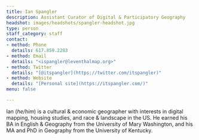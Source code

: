 ```yaml
---
title: Ian Spangler
description: Assistant Curator of Digital & Participatory Geography
headshot: images/headshots/spangler-headshot.jpg
type: person
staff_category: staff
contact:
- method: Phone
  details: 617.859.2283
- method: Email
  details: "<ispangler@leventhalmap.org>"
- method: Twitter
  details: "[@itspangler](https://twitter.com/itspangler)"
- method: Website
  details: "[Personal site](https://itspangler.com/)"
menu: false

---
```

Ian (_he/him_) is a cultural & economic geographer with interests in digital mapping, housing studies, and race & landscape in the US. He earned his BA in English & Geography from the University of Mary Washington, and his MA and PhD in Geography from the University of Kentucky.
